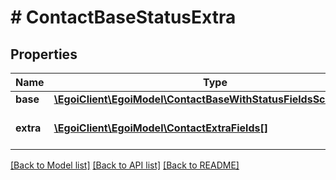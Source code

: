 # # ContactBaseStatusExtra

## Properties

Name | Type | Description | Notes
------------ | ------------- | ------------- | -------------
**base** | [**\EgoiClient\EgoiModel\ContactBaseWithStatusFieldsSchemaBase**](ContactBaseWithStatusFieldsSchemaBase.md) |  | [optional] 
**extra** | [**\EgoiClient\EgoiModel\ContactExtraFields[]**](ContactExtraFields.md) | Array of the contact&#39;s extra fields | [optional] 

[[Back to Model list]](../../README.md#documentation-for-models) [[Back to API list]](../../README.md#documentation-for-api-endpoints) [[Back to README]](../../README.md)


